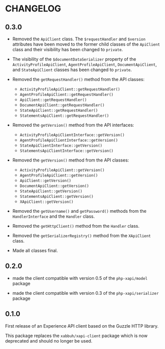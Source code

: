 CHANGELOG
=========

0.3.0
-----

* Removed the `ApiClient` class. The `$requestHandler` and `$version` attributes
  have been moved to the former child classes of the `ApiClient` class and
  their visibility has been changed to `private`.

* The visibility of the `$documentDataSerializer` property of the `ActivityProfileApiClient`,
  `AgentProfileApiClient`, `DocumentApiClient`, and `StateApiClient` classes
  has been changed to `private`.

* Removed the `getRequestHandler()` method from the API classes:

  * `ActivityProfileApiClient::getRequestHandler()`
  * `AgentProfileApiClient::getRequestHandler()`
  * `ApiClient::getRequestHandler()`
  * `DocumentApiClient::getRequestHandler()`
  * `StateApiClient::getRequestHandler()`
  * `StatementsApiClient::getRequestHandler()`

* Removed the `getVersion()` method from the API interfaces:

  * `ActivityProfileApiClientInterface::getVersion()`
  * `AgentProfileApiClientInterface::getVersion()`
  * `StateApiClientInterface::getVersion()`
  * `StatementsApiClientInterface::getVersion()`

* Removed the `getVersion()` method from the API classes:

  * `ActivityProfileApiClient::getVersion()`
  * `AgentProfileApiClient::getVersion()`
  * `ApiClient::getVersion()`
  * `DocumentApiClient::getVersion()`
  * `StateApiClient::getVersion()`
  * `StatementsApiClient::getVersion()`
  * `XApiClient::getVersion()`

* Removed the `getUsername()` and `getPassword()` methods from the `HandlerInterface`
  and the `Handler` class.

* Removed the `getHttpClient()` method from the `Handler` class.

* Removed the `getSerializerRegistry()` method from the `XApiClient` class.

* Made all classes final.

0.2.0
-----

* made the client compatible with version 0.5 of the `php-xapi/model` package

* made the client compatible with version 0.3 of the `php-xapi/serializer` package

0.1.0
-----

First release of an Experience API client based on the Guzzle HTTP library.

This package replaces the `xabbuh/xapi-client` package which is now deprecated
and should no longer be used.
